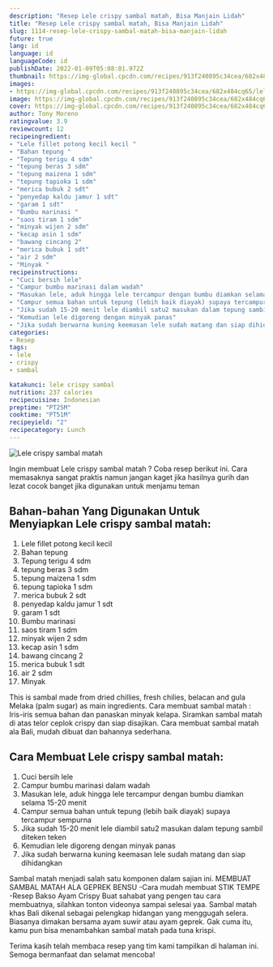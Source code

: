 ```yaml
---
description: "Resep Lele crispy sambal matah, Bisa Manjain Lidah"
title: "Resep Lele crispy sambal matah, Bisa Manjain Lidah"
slug: 1114-resep-lele-crispy-sambal-matah-bisa-manjain-lidah
future: true
lang: id
language: id
languageCode: id
publishDate: 2022-01-09T05:08:01.972Z 
thumbnail: https://img-global.cpcdn.com/recipes/913f240895c34cea/682x484cq65/lele-crispy-sambal-matah-foto-resep-utama.png
images:
- https://img-global.cpcdn.com/recipes/913f240895c34cea/682x484cq65/lele-crispy-sambal-matah-foto-resep-utama.png
image: https://img-global.cpcdn.com/recipes/913f240895c34cea/682x484cq65/lele-crispy-sambal-matah-foto-resep-utama.png
cover: https://img-global.cpcdn.com/recipes/913f240895c34cea/682x484cq65/lele-crispy-sambal-matah-foto-resep-utama.png
author: Tony Moreno
ratingvalue: 3.9
reviewcount: 12
recipeingredient:
- "Lele fillet potong kecil kecil "
- "Bahan tepung "
- "Tepung terigu 4 sdm"
- "tepung beras 3 sdm"
- "tepung maizena 1 sdm"
- "tepung tapioka 1 sdm"
- "merica bubuk 2 sdt"
- "penyedap kaldu jamur 1 sdt"
- "garam 1 sdt"
- "Bumbu marinasi "
- "saos tiram 1 sdm"
- "minyak wijen 2 sdm"
- "kecap asin 1 sdm"
- "bawang cincang 2"
- "merica bubuk 1 sdt"
- "air 2 sdm"
- "Minyak "
recipeinstructions:
- "Cuci bersih lele"
- "Campur bumbu marinasi dalam wadah"
- "Masukan lele, aduk hingga lele tercampur dengan bumbu diamkan selama 15-20 menit"
- "Campur semua bahan untuk tepung (lebih baik diayak) supaya tercampur sempurna"
- "Jika sudah 15-20 menit lele diambil satu2 masukan dalam tepung sambil diteken teken"
- "Kemudian lele digoreng dengan minyak panas"
- "Jika sudah berwarna kuning keemasan lele sudah matang dan siap dihidangkan"
categories:
- Resep
tags:
- lele
- crispy
- sambal

katakunci: lele crispy sambal 
nutrition: 237 calories
recipecuisine: Indonesian
preptime: "PT25M"
cooktime: "PT51M"
recipeyield: "2"
recipecategory: Lunch
---
```



![Lele crispy sambal matah](https://img-global.cpcdn.com/recipes/913f240895c34cea/682x484cq65/lele-crispy-sambal-matah-foto-resep-utama.png)

Ingin membuat Lele crispy sambal matah ? Coba resep berikut ini. Cara memasaknya sangat praktis namun jangan kaget jika hasilnya gurih dan lezat cocok banget jika digunakan untuk menjamu teman

<!--inarticleads1-->

## Bahan-bahan Yang Digunakan Untuk Menyiapkan Lele crispy sambal matah:

1. Lele fillet potong kecil kecil 
1. Bahan tepung 
1. Tepung terigu 4 sdm
1. tepung beras 3 sdm
1. tepung maizena 1 sdm
1. tepung tapioka 1 sdm
1. merica bubuk 2 sdt
1. penyedap kaldu jamur 1 sdt
1. garam 1 sdt
1. Bumbu marinasi 
1. saos tiram 1 sdm
1. minyak wijen 2 sdm
1. kecap asin 1 sdm
1. bawang cincang 2
1. merica bubuk 1 sdt
1. air 2 sdm
1. Minyak 

This is sambal made from dried chillies, fresh chilies, belacan and gula Melaka (palm sugar) as main ingredients. Cara membuat sambal matah : Iris-iris semua bahan dan panaskan minyak kelapa. Siramkan sambal matah di atas telor ceplok crispy dan siap disajikan. Cara membuat sambal matah ala Bali, mudah dibuat dan bahannya sederhana. 

<!--inarticleads2-->

## Cara Membuat Lele crispy sambal matah:

1. Cuci bersih lele
1. Campur bumbu marinasi dalam wadah
1. Masukan lele, aduk hingga lele tercampur dengan bumbu diamkan selama 15-20 menit
1. Campur semua bahan untuk tepung (lebih baik diayak) supaya tercampur sempurna
1. Jika sudah 15-20 menit lele diambil satu2 masukan dalam tepung sambil diteken teken
1. Kemudian lele digoreng dengan minyak panas
1. Jika sudah berwarna kuning keemasan lele sudah matang dan siap dihidangkan


Sambal matah menjadi salah satu komponen dalam sajian ini. MEMBUAT SAMBAL MATAH ALA GEPREK BENSU -Cara mudah membuat STIK TEMPE -Resep Bakso Ayam Crispy Buat sahabat yang pengen tau cara membuatnya, silahkan tonton videonya sampai selesai yaa. Sambal matah khas Bali dikenal sebagai pelengkap hidangan yang menggugah selera. Biasanya dimakan bersama ayam suwir atau ayam geprek. Gak cuma itu, kamu pun bisa menambahkan sambal matah pada tuna krispi. 

Terima kasih telah membaca resep yang tim kami tampilkan di halaman ini. Semoga bermanfaat dan selamat mencoba!
